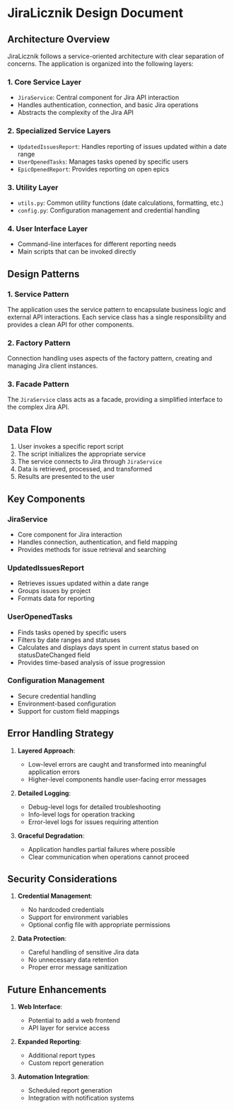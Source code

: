 # JiraLicznik Design Document

## Architecture Overview

JiraLicznik follows a service-oriented architecture with clear separation of concerns. The application is organized into the following layers:

### 1. Core Service Layer
- `JiraService`: Central component for Jira API interaction
- Handles authentication, connection, and basic Jira operations
- Abstracts the complexity of the Jira API

### 2. Specialized Service Layers
- `UpdatedIssuesReport`: Handles reporting of issues updated within a date range
- `UserOpenedTasks`: Manages tasks opened by specific users
- `EpicOpenedReport`: Provides reporting on open epics

### 3. Utility Layer
- `utils.py`: Common utility functions (date calculations, formatting, etc.)
- `config.py`: Configuration management and credential handling

### 4. User Interface Layer
- Command-line interfaces for different reporting needs
- Main scripts that can be invoked directly

## Design Patterns

### 1. Service Pattern
The application uses the service pattern to encapsulate business logic and external API interactions. Each service class has a single responsibility and provides a clean API for other components.

### 2. Factory Pattern
Connection handling uses aspects of the factory pattern, creating and managing Jira client instances.

### 3. Facade Pattern
The `JiraService` class acts as a facade, providing a simplified interface to the complex Jira API.

## Data Flow

1. User invokes a specific report script
2. The script initializes the appropriate service
3. The service connects to Jira through `JiraService`
4. Data is retrieved, processed, and transformed
5. Results are presented to the user

## Key Components

### JiraService
- Core component for Jira interaction
- Handles connection, authentication, and field mapping
- Provides methods for issue retrieval and searching

### UpdatedIssuesReport
- Retrieves issues updated within a date range
- Groups issues by project
- Formats data for reporting

### UserOpenedTasks
- Finds tasks opened by specific users
- Filters by date ranges and statuses
- Calculates and displays days spent in current status based on statusDateChanged field
- Provides time-based analysis of issue progression

### Configuration Management
- Secure credential handling
- Environment-based configuration
- Support for custom field mappings

## Error Handling Strategy

1. **Layered Approach**:
   - Low-level errors are caught and transformed into meaningful application errors
   - Higher-level components handle user-facing error messages

2. **Detailed Logging**:
   - Debug-level logs for detailed troubleshooting
   - Info-level logs for operation tracking
   - Error-level logs for issues requiring attention

3. **Graceful Degradation**:
   - Application handles partial failures where possible
   - Clear communication when operations cannot proceed

## Security Considerations

1. **Credential Management**:
   - No hardcoded credentials
   - Support for environment variables
   - Optional config file with appropriate permissions

2. **Data Protection**:
   - Careful handling of sensitive Jira data
   - No unnecessary data retention
   - Proper error message sanitization

## Future Enhancements

1. **Web Interface**:
   - Potential to add a web frontend
   - API layer for service access

2. **Expanded Reporting**:
   - Additional report types
   - Custom report generation

3. **Automation Integration**:
   - Scheduled report generation
   - Integration with notification systems